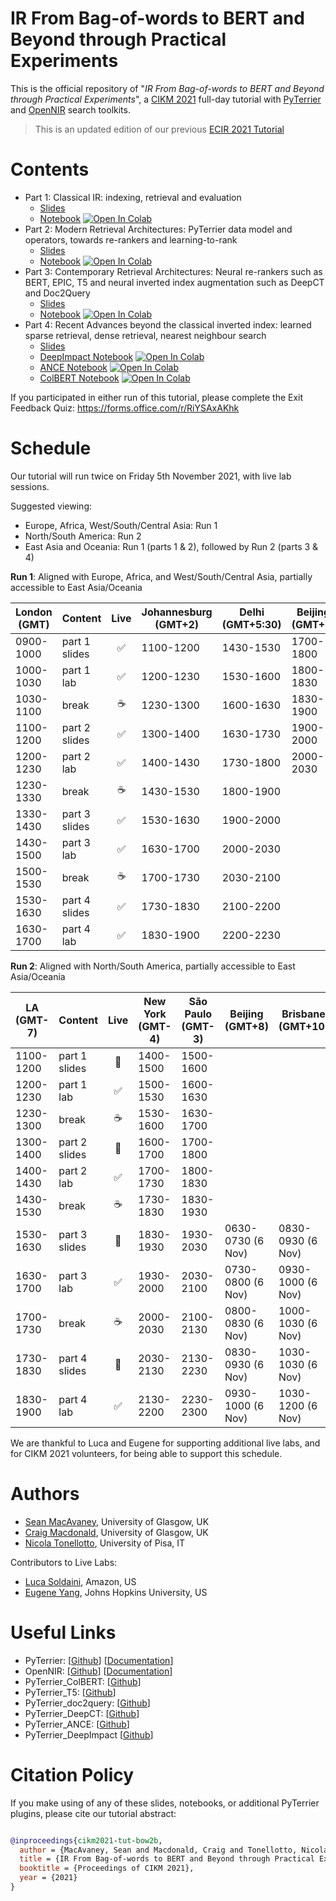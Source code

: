 # IR From Bag-of-words to BERT and Beyond through Practical Experiments

This is the official repository of "*IR From Bag-of-words to BERT and Beyond through Practical Experiments*", a [CIKM 2021](https://www.cikm2021.org/) full-day tutorial with [PyTerrier](https://github.com/terrier-org/pyterrier) and [OpenNIR](https://opennir.net) search toolkits.

> This is an updated edition of our previous [ECIR 2021 Tutorial](https://github.com/terrier-org/ecir2021tutorial)

# Contents

* Part 1: Classical IR: indexing, retrieval and evaluation 
  - [Slides](slides/part1.pdf)
  - [Notebook](notebooks/notebook1.ipynb) [![Open In Colab](https://colab.research.google.com/assets/colab-badge.svg)](https://colab.research.google.com/github/terrier-org/cikm2021tutorial/blob/main/notebooks/notebook1.ipynb)
* Part 2: Modern Retrieval Architectures: PyTerrier data model and operators, towards re-rankers and learning-to-rank
  - [Slides](slides/part2.pdf)
  - [Notebook](notebooks/notebook2.ipynb) [![Open In Colab](https://colab.research.google.com/assets/colab-badge.svg)](https://colab.research.google.com/github/terrier-org/cikm2021tutorial/blob/main/notebooks/notebook2.ipynb)
* Part 3: Contemporary Retrieval Architectures: Neural re-rankers such as BERT, EPIC, T5 and neural inverted index augmentation such as DeepCT and Doc2Query
  - [Slides](slides/part3.pdf)
  - [Notebook](notebooks/notebook3.ipynb) [![Open In Colab](https://colab.research.google.com/assets/colab-badge.svg)](https://colab.research.google.com/github/terrier-org/cikm2021tutorial/blob/main/notebooks/notebook3.ipynb)
* Part 4: Recent Advances beyond the classical inverted index: learned sparse retrieval, dense retrieval, nearest neighbour search
  - [Slides](slides/part4.pdf)
  - [DeepImpact Notebook](notebooks/notebook4_1.ipynb) [![Open In Colab](https://colab.research.google.com/assets/colab-badge.svg)](https://colab.research.google.com/github/terrier-org/cikm2021tutorial/blob/main/notebooks/notebook4_1.ipynb)
  - [ANCE Notebook](notebooks/notebook4_2.ipynb) [![Open In Colab](https://colab.research.google.com/assets/colab-badge.svg)](https://colab.research.google.com/github/terrier-org/cikm2021tutorial/blob/main/notebooks/notebook4_2.ipynb)
  - [ColBERT Notebook](notebooks/notebook4_3.ipynb) [![Open In Colab](https://colab.research.google.com/assets/colab-badge.svg)](https://colab.research.google.com/github/terrier-org/cikm2021tutorial/blob/main/notebooks/notebook4_3.ipynb)

If you participated in either run of this tutorial, please complete the Exit Feedback Quiz: https://forms.office.com/r/RiYSAxAKhk  

# Schedule

Our tutorial will run twice on Friday 5th November 2021, with live lab sessions.

 Suggested viewing:
  - Europe, Africa, West/South/Central Asia: Run 1
  - North/South America: Run 2
  - East Asia and Oceania: Run 1 (parts 1 & 2), followed by Run 2 (parts 3 & 4)

**Run 1**: Aligned with Europe, Africa, and West/South/Central Asia, partially accessible to East Asia/Oceania

| London (GMT) | Content | Live | Johannesburg (GMT+2) | Delhi (GMT+5:30) | Beijing (GMT+8) | Brisbane (GMT+10)|
|-----|---------|:---:|---------|--------|--------|---------|
| 0900-1000 | part 1 slides | ✅ | 1100-1200 | 1430-1530 | 1700-1800 | 1900-2000 |
| 1000-1030 | part 1 lab | ✅    | 1200-1230 | 1530-1600 | 1800-1830 | 2000-2030 |
| 1030-1100 | break | ☕         | 1230-1300 | 1600-1630 | 1830-1900 | 2030-2100 |
| 1100-1200 | part 2 slides | ✅ | 1300-1400 | 1630-1730 | 1900-2000 | 2100-2200 |
| 1200-1230 | part 2 lab | ✅    | 1400-1430 | 1730-1800 | 2000-2030 | 2200-2230 |
| 1230-1330 | break | ☕         | 1430-1530 | 1800-1900 |
| 1330-1430 | part 3 slides | ✅ | 1530-1630 | 1900-2000 |
| 1430-1500 | part 3 lab | ✅    | 1630-1700 | 2000-2030 |
| 1500-1530 | break | ☕         | 1700-1730 | 2030-2100 |
| 1530-1630 | part 4 slides | ✅ | 1730-1830 | 2100-2200 |
| 1630-1700 | part 4 lab | ✅    | 1830-1900 | 2200-2230 |

**Run 2**: Aligned with North/South America, partially accessible to East Asia/Oceania


| LA (GMT-7) | Content | Live | New York (GMT-4) | São Paulo (GMT-3) | Beijing (GMT+8) | Brisbane (GMT+10)|
|-----|-------|:--:|------|-----------|------------|-----------|
| 1100-1200 | part 1 slides | 🎥  | 1400-1500 | 1500-1600 |
| 1200-1230 | part 1 lab | ✅     | 1500-1530 | 1600-1630 |
| 1230-1300 | break | ☕          | 1530-1600 | 1630-1700 |
| 1300-1400 | part 2 slides  | 🎥 | 1600-1700 | 1700-1800 |
| 1400-1430 | part 2 lab | ✅     | 1700-1730 | 1800-1830 |
| 1430-1530 | break | ☕          | 1730-1830 | 1830-1930 |
| 1530-1630 | part 3 slides  | 🎥 | 1830-1930 | 1930-2030 | 0630-0730 (6 Nov) | 0830-0930 (6 Nov) |
| 1630-1700 | part 3 lab | ✅     | 1930-2000 | 2030-2100 | 0730-0800 (6 Nov) | 0930-1000 (6 Nov) |
| 1700-1730 | break | ☕          | 2000-2030 | 2100-2130 | 0800-0830 (6 Nov) | 1000-1030 (6 Nov) |
| 1730-1830 | part 4 slides  | 🎥 | 2030-2130 | 2130-2230 | 0830-0930 (6 Nov) | 1030-1030 (6 Nov) |
| 1830-1900 | part 4 lab | ✅     | 2130-2200 | 2230-2300 | 0930-1000 (6 Nov) | 1030-1200 (6 Nov) |

We are thankful to Luca and Eugene for supporting additional live labs, and for CIKM 2021 volunteers, for being able to support this schedule.

# Authors

* [Sean MacAvaney](https://macavaney.us), University of Glasgow, UK
* [Craig Macdonald](http://www.dcs.gla.ac.uk/~craigm/), University of Glasgow, UK
* [Nicola Tonellotto](http://tonellotto.github.io), University of Pisa, IT

Contributors to Live Labs:

* [Luca Soldaini](https://soldaini.net/), Amazon, US
* [Eugene Yang](https://www.eugene.zone/), Johns Hopkins University, US



# Useful Links

 - PyTerrier: [[Github](https://github.com/terrier-org/pyterrier)] [[Documentation](https://pyterrier.readthedocs.io/en/latest/)]
 - OpenNIR: [[Github](https://github.com/Georgetown-IR-Lab/OpenNIR)] [[Documentation](https://opennir.net/)]
 - PyTerrier_ColBERT: [[Github](https://github.com/terrierteam/pyterrier_colbert)]
 - PyTerrier_T5: [[Github](https://github.com/terrierteam/pyterrier_t5)]
 - PyTerrier_doc2query: [[Github](https://github.com/terrierteam/pyterrier_doc2query)]
 - PyTerrier_DeepCT: [[Github](https://github.com/terrierteam/pyterrier_deepct)]
 - PyTerrier_ANCE: [[Github](https://github.com/terrierteam/pyterrier_ance)]
 - PyTerrier_DeepImpact [[Github](https://github.com/terrierteam/pyterrier_deepimpact)]

# Citation Policy

If you make using of any of these slides, notebooks, or additional PyTerrier plugins, please cite our tutorial abstract:

```bibtex

@inproceedings{cikm2021-tut-bow2b,
  author = {MacAvaney, Sean and Macdonald, Craig and Tonellotto, Nicola},
  title = {IR From Bag-of-words to BERT and Beyond through Practical Experiments: A CIKM 2021 tutorial with PyTerrier and OpenNIR},
  booktitle = {Proceedings of CIKM 2021},
  year = {2021}
}

```
